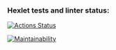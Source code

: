 ### Hexlet tests and linter status:
[![Actions Status](https://github.com/Bestgeo7/python-project-49/actions/workflows/hexlet-check.yml/badge.svg)](https://github.com/Bestgeo7/python-project-49/actions)

[![Maintainability](https://api.codeclimate.com/v1/badges/27a7faedfba7c589c886/maintainability)](https://codeclimate.com/github/Bestgeo7/python-project-49/maintainability)

